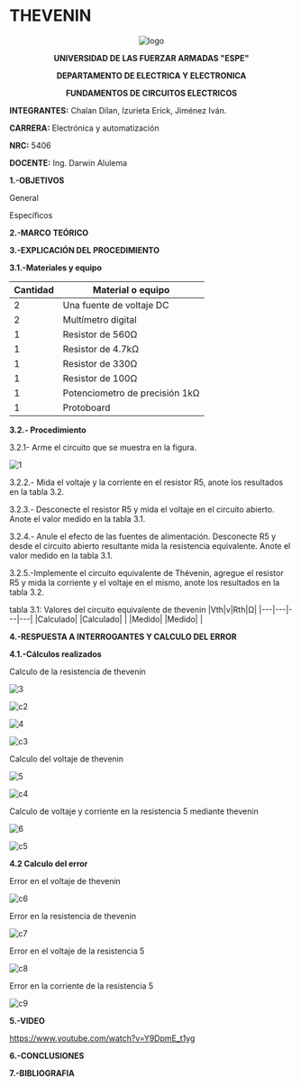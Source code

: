 # THEVENIN
<div align="center">
  
  ![logo](https://user-images.githubusercontent.com/75336529/126577163-fd8dfa53-fb95-419c-b895-a78f7554faa5.png)
  
  **UNIVERSIDAD DE LAS FUERZAR ARMADAS "ESPE"**
  
  **DEPARTAMENTO DE ELECTRICA Y ELECTRONICA**
  
  **FUNDAMENTOS DE CIRCUITOS ELECTRICOS**
  
</div>

**INTEGRANTES:** 
 Chalan Dilan, Izurieta Erick, Jiménez Iván.

**CARRERA:**
 Electrónica y automatización

**NRC:**
 5406

**DOCENTE:**
Ing. Darwin Alulema

**1.-OBJETIVOS**

General

Específicos

**2.-MARCO TEÓRICO**

**3.-EXPLICACIÓN DEL PROCEDIMIENTO**

**3.1.-Materiales y equipo**

|Cantidad| Material o equipo|
|---|---|
|2|Una fuente de voltaje DC|
|2|Multímetro digital|
|1|Resistor de 560Ω|
|1|Resistor de 4.7kΩ|
|1|Resistor de 330Ω|
|1|Resistor de 100Ω|
|1|Potenciometro de precisión 1kΩ|
|1|Protoboard|

**3.2.- Procedimiento**

3.2.1- Arme el circuito que se muestra en la figura.

![1](https://user-images.githubusercontent.com/75336529/126577072-9e3a64a9-ba82-4528-bc9b-b1ec4f96f893.png)

3.2.2.- Mida el voltaje y la corriente en el resistor R5, anote los resultados en la tabla 3.2.

3.2.3.- Desconecte el resistor R5 y mida el voltaje en el circuito abierto. Anote el valor medido en la tabla 3.1.

3.2.4.- Anule el efecto de las fuentes de alimentación. Desconecte R5 y desde el circuito abierto resultante mida la resistencia equivalente. Anote el valor medido en la tabla 3.1.

3.2.5.-Implemente el circuito equivalente de Thévenin, agregue el resistor R5 y mida la corriente y el voltaje en el mismo, anote los resultados en la tabla 3.2.

tabla 3.1: Valores del circuito equivalente de thevenin
|Vth|v|Rth|Ω|
|---|---|---|---|
|Calculado| |Calculado| |
|Medido| |Medido| |

**4.-RESPUESTA A INTERROGANTES Y CALCULO DEL ERROR**

**4.1.-Cálculos realizados**

Calculo de la resistencia de thevenin

![3](https://user-images.githubusercontent.com/75336529/126577079-fe0e8dd2-e1d9-40bc-95f3-ec871a871833.png)

![c2](https://user-images.githubusercontent.com/75336529/126578117-1a7a1d2b-129e-44e4-9eb1-866ecc01ab16.png)

![4](https://user-images.githubusercontent.com/75336529/126577063-1ed17f3b-718b-45b8-ab70-4cf11cb5ab9c.png)

![c3](https://user-images.githubusercontent.com/75336529/126578118-60587f28-23ca-45ae-ba89-77e967b7755b.png)

Calculo del voltaje de thevenin

![5](https://user-images.githubusercontent.com/75336529/126577064-9eaa95c0-d46c-47f7-a268-14104782c7c9.png)

![c4](https://user-images.githubusercontent.com/75336529/126578121-74a4d7ef-4765-4a2b-bec2-760ccd7e3315.png)

Calculo de voltaje y corriente en la resistencia 5 mediante thevenin

![6](https://user-images.githubusercontent.com/75336529/126579155-c692c08d-d2dd-4c87-a0d7-45445002a0d8.png)

![c5](https://user-images.githubusercontent.com/75336529/126578126-07192063-0084-492a-a30d-b92627d3efb1.png)

**4.2 Calculo del error**

Error en el voltaje de thevenin

![c6](https://user-images.githubusercontent.com/75336529/126578127-d3a24978-4f5c-4cc4-b299-97d21cdceaa6.png)

Error en la resistencia de thevenin

![c7](https://user-images.githubusercontent.com/75336529/126578128-d9ea241c-fc19-4290-a969-d83cd9cd2075.png)

Error en el voltaje de la resistencia 5

![c8](https://user-images.githubusercontent.com/75336529/126578109-19f01a93-45ae-4016-8e2d-450e3298c91e.png)

Error en la corriente de la resistencia 5

![c9](https://user-images.githubusercontent.com/75336529/126578110-274f891f-c40c-4d46-8d64-45cf5f99be8a.png)

**5.-VIDEO**

https://www.youtube.com/watch?v=Y9DpmE_t1yg

**6.-CONCLUSIONES**

**7.-BIBLIOGRAFIA**
